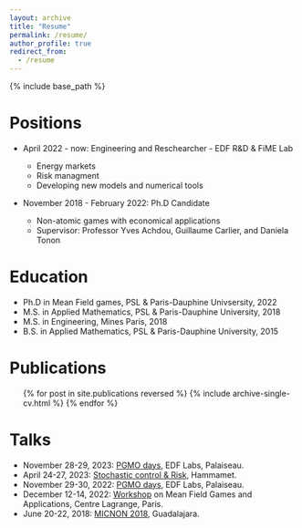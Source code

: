 ```yaml
---
layout: archive
title: "Resume"
permalink: /resume/
author_profile: true
redirect_from:
  - /resume
---
```


{% include base_path %}

Positions
======
* April 2022 - now: Engineering  and Reschearcher - EDF R&D & FiME Lab
  * Energy markets
  * Risk managment
  * Developing new models and numerical tools

* November 2018 - February 2022: Ph.D Candidate
  * Non-atomic games with economical applications
  * Supervisor: Professor Yves Achdou, Guillaume Carlier, and Daniela Tonon
  
Education
======
* Ph.D in Mean Field games, PSL & Paris-Dauphine Univsersity, 2022 
* M.S. in Applied Mathematics, PSL & Paris-Dauphine University, 2018
* M.S. in Engineering, Mines Paris, 2018
* B.S. in Applied Mathematics, PSL & Paris-Dauphine University, 2015

Publications
======
  <ul>{% for post in site.publications reversed %}
    {% include archive-single-cv.html %}
  {% endfor %}</ul>
  
Talks
======
* November 28-29, 2023: <a href="https://fondation-hadamard.fr/fr/programmes/les-programmes-thematiques/home/pgmo-days/">PGMO days</a>, EDF Labs, Palaiseau. 
* April 24-27, 2023: <a href="https://sites.google.com/view/workshophammamet/home">Stochastic control & Risk</a>, Hammamet.
* November 29-30, 2022: <a href="https://fondation-hadamard.fr/fr/programmes/les-programmes-thematiques/home/pgmo-days/">PGMO days</a>, EDF Labs, Palaiseau.
* December 12-14, 2022: <a href="https://www.mfg-and-applications.fr/homepage">Workshop</a> on Mean Field Games and Applications, Centre Lagrange, Paris.
* June 20-22, 2018: <a href="https://micnon2018.org/">MICNON 2018</a>, Guadalajara.

